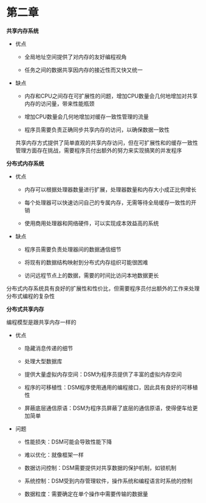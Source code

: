 # 第二章

**共享内存系统**

- 优点
  
  - 全局地址空间提供了对内存的友好编程视角
  
  - 任务之间的数据共享因内存的接近性而又快又统一

- 缺点
  
  - 内存和CPU之间存在可扩展性的问题，增加CPU数量会几何地增加对共享内存的访问量，带来性能瓶颈
  
  - 增加CPU数量会几何地增加对缓存一致性管理的流量
  
  - 程序员需要负责正确同步共享内存的访问，以确保数据一致性
  
  共享内存方式提供了简单直观的共享内存访问，但在可扩展性和的缓存一致性管理方面存在挑战，需要程序员付出额外的努力来实现搞笑的并发程序

**分布式内存系统**

- 优点
  
  - 内存可以根据处理器数量进行扩展，处理器数量和内存大小成正比例增长
  
  - 每个处理器可以快速访问自己的专属内存，无需等待全局缓存一致性的开销
  
  - 使用商用处理器和网络硬件，可以实现成本效益高的系统

- 缺点
  
  - 程序员需要负责处理器间的数据通信细节
  
  - 将现有的数据结构映射到分布式内存组织可能很困难
  
  - 访问远程节点上的数据，需要的时间比访问本地数据更长

分布式内存系统具有良好的扩展性和性价比，但需要程序员付出额外的工作来处理分布式编程的复杂性

**分布式共享内存**

编程模型是跟共享内存一样的

- 优点
  
  - 隐藏消息传递的细节
  
  - 处理大型数据库
  
  - 提供大量虚拟内存空间：DSM为程序员提供了丰富的虚拟内存空间
  
  - 程序的可移植性：DSM程序使用通用的编程接口，因此具有良好的可移植性
  
  - 屏蔽底层通信原语：DSM为程序员屏蔽了底层的通信原语，使得便车给更加简单

- 问题
  
  - 性能损失：DSM可能会导致性能下降
  
  - 难以优化：就像框架一样
  
  - 数据访问控制：DSM需要提供对共享数据的保护机制，如锁机制
  
  - 系统控制：DSM受到内存管理软件，操作系统和编程语言时系统的控制
  
  - 数据粒度：需要确定在单个操作中需要传输的数据量
